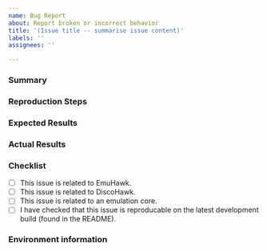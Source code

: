 ```yaml
---
name: Bug Report
about: Report broken or incorrect behavior
title: '(Issue title -- summarise issue content)'
labels: ''
assignees: ''

---
```


### Summary

<!-- A summary of your bug report. -->

### Reproduction Steps

<!-- What you were doing that caused the issue. Consider adding screenshots to help others reproduce the bug. -->
<!-- Include relevant details: loaded core, loaded ROM's hash, open tools, running scripts.. -->

### Expected Results

<!-- What you expected to happen. -->

### Actual Results

<!-- What actually happened. If an exception occurred or a crash dump was produced, please include it. -->

### Checklist

<!-- Put an x inside [ ] to check the box, like so: [x] -->

- [ ] This issue is related to EmuHawk.
- [ ] This issue is related to DiscoHawk.
- [ ] This issue is related to an emulation core.
- [ ] I have checked that this issue is reproducable on the latest development build (found in the README).

### Environment information

<!-- Information about the environment you are running in. -->
<!-- Add information about your platform, distro (if applicable), commit hash or version number, and IDE/compiler versions. -->
<!-- If you know that this issue does *not* occur with a certain version of BizHawk, please mention this here as well. -->
